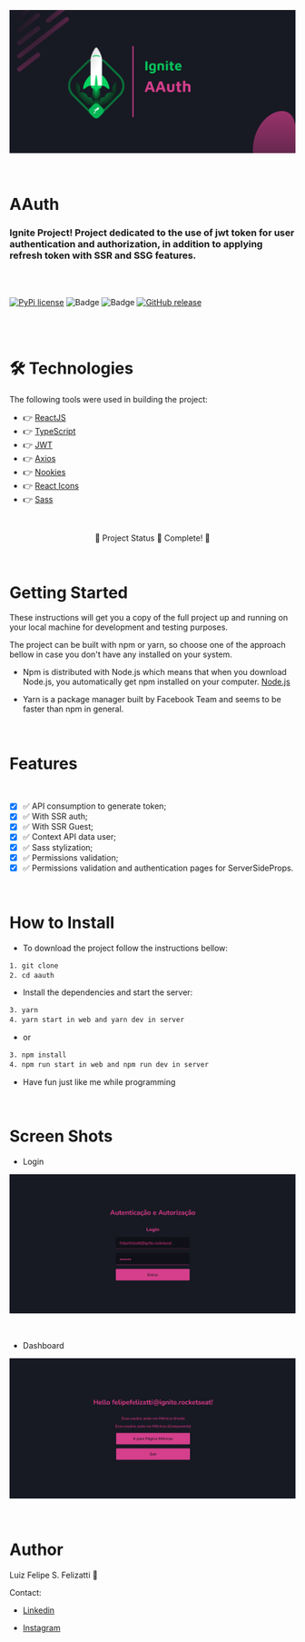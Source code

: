 ![Banner](/public/banner.png)

<br/>

# AAuth

### Ignite Project! Project dedicated to the use of jwt token for user authentication and authorization, in addition to applying refresh token with SSR and SSG features.

<br/>
<br/>

[![PyPi license](https://badgen.net/pypi/license/pip/)](https://pypi.com/project/pip/) ![Badge](https://img.shields.io/static/v1?label=MadeWith&message=TypeScript&color=OO7accstyle=for-the-badge&logo=ghost) ![Badge](https://img.shields.io/static/v1?label=Usage&message=ReactJS&color=007accstyle=for-the-badge&logo=ghost) [![GitHub release](https://img.shields.io/github/release/Naereen/StrapDown.js.svg)](https://GitHub.com/Naereen/StrapDown.js/releases/)

<br/>
<br/>

🛠 Technologies
=================
The following tools were used in building the project:

- 👉 [ReactJS](https://pt-br.reactjs.org/)
- 👉 [TypeScript](https://www.typescriptlang.org/)
- 👉 [JWT](https://jwt.io)
- 👉 [Axios](https://axios-http.com/docs/intro)
- 👉 [Nookies](https://github.com/maticzav/nookies)
- 👉 [React Icons](https://react-icons.github.io/react-icons)
- 👉 [Sass](https://sass-lang.com)

<br/>

<p align="center">
  🚧  Project Status 🚀 Complete!  🚧
</p>
<br/>

Getting Started
=================

These instructions will get you a copy of the full project up and running on your local machine for development and testing purposes.

The project can be built with npm or yarn, so choose one of the approach bellow in case you don't have any installed on your system.

- Npm is distributed with Node.js which means that when you download Node.js, you automatically get npm installed on your computer. [Node.js](https://nodejs.org/en/)

- Yarn is a package manager built by Facebook Team and seems to be faster than npm in general.

<br/>

Features 
=================
<br/>

- [x] ✅ API consumption to generate token;
- [x] ✅ With SSR auth;
- [x] ✅ With SSR Guest;
- [x] ✅ Context API data user;
- [x] ✅ Sass stylization;
- [x] ✅ Permissions validation;
- [x] ✅ Permissions validation and authentication pages for ServerSideProps.

<br/>

How to Install
=================

- To download the project follow the instructions bellow:

```bash
1. git clone 
2. cd aauth
```

- Install the dependencies and start the server:

```bash
3. yarn
4. yarn start in web and yarn dev in server
```
- or

```bash
3. npm install
4. npm run start in web and npm run dev in server
```

- Have fun just like me while programming

<br/>

Screen Shots
=================

- Login

![ScreenShot](/public/login.png)

<br/>

- Dashboard

![ScreenShot](/public/dashboard.png)

<br/>

Author
=================

Luiz Felipe S. Felizatti 🎯 

Contact:

- [Linkedin](https://www.linkedin.com/in/luiz-felipe-siqueira-felizatti-00783a1ab/)

- [Instagram](https://www.instagram.com/luiz_2fs/)